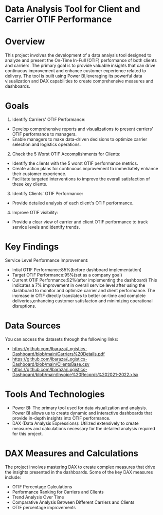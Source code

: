 # Data Analysis Tool for Client and Carrier OTIF Performance

# Overview
This project involves the development of a data analysis tool designed to analyze and present the On-Time In-Full (OTIF) performance of both clients and carriers.
The primary goal is to provide valuable insights that can drive continuous improvement and enhance customer experience related to delivery. 
The tool is built using Power BI,leveraging its powerful data visualization and DAX capabilities to create comprehensive measures and dashboards.

# Goals
1. Identify Carriers' OTIF Performance:
- Develop comprehensive reports and visualizations to present carriers' OTIF performance to managers.
- Enable managers to make data-driven decisions to optimize carrier selection and logistics operations.
2. Check the 5 Worst OTIF Accomplishments for Clients:
- Identify the clients with the 5 worst OTIF performance metrics.
- Create action plans for continuous improvement to immediately enhance their customer experience.
- Facilitate targeted interventions to improve the overall satisfaction of these key clients.
3. Identify Clients' OTIF Performance:
- Provide detailed analysis of each client's OTIF performance.
4. Improve OTIF visibility:
- Provide a clear view of carrier and client OTIF performance to track service levels and identify trends.

# Key Findings
Service Level Performance Improvement:
- Intial OTIF Performance:85%(before dashboard implementation)
- Target OTIF Performance:95%(set as a company goal)
- Current OTIF Performance:92%(after implementing the dashboard)
This indicates a 7% improvement in overall service level after using the dashboard to monitor and optimize carrier and client performance.
The increase in OTIF directly translates to better on-time and complete deliveries,enhancing customer satisfacton and minimizing operational disruptions.

# Data Sources
You can access the datasets through the following links:
- https://github.com/lbaraza/Logistics-Dashboard/blob/main/Carriers%20Details.pdf
- https://github.com/lbaraza/Logistics-Dashboard/blob/main/ClientsBase.csv
- https://github.com/lbaraza/Logistics-Dashboard/blob/main/Invoice%20Records%202021-2022.xlsx
# Tools And Technologies
- Power BI: The primary tool used for data visualization and analysis. Power BI allows us to create dynamic and interactive dashboards that provide in-depth insights into OTIF performance.
- DAX (Data Analysis Expressions): Utilized extensively to create measures and calculations necessary for the detailed analysis required for this project.

# DAX Measures and Calculations
The project involves mastering DAX to create complex measures that drive the insights presented in the dashboards. Some of the key DAX measures include:
- OTIF Percentage Calculations
- Performance Ranking for Carriers and Clients
- Trend Analysis Over Time
- Comparative Analysis Between Different Carriers and Clients
- OTIF percentage improvements


  
  


